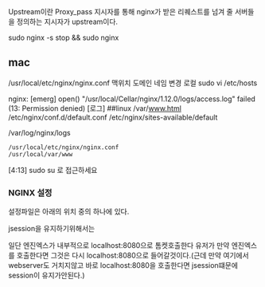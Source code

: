 Upstream이란
Proxy_pass 지시자를 통해 nginx가 받은 리퀘스트를 넘겨 줄 서버들을 정의하는 지시자가 upstream이다.




sudo nginx -s stop && sudo nginx



## mac
/usr/local/etc/nginx/nginx.conf 맥위치
도메인 네임 변경 로컬 sudo vi /etc/hosts

nginx: [emerg] open() "/usr/local/Cellar/nginx/1.12.0/logs/access.log" failed (13: Permission denied) [로그]
##linux
/var/www.html
/etc/nginx/conf.d/default.conf
/etc/nginx/sites-available/default

/var/log/nginx/logs




```
/usr/local/etc/nginx/nginx.conf
/usr/local/var/www
```






[4:13]
sudo su 로 접근하세요






### NGINX 설정
설정파일은 아래의 위치 중의 하나에 있다.




jsession을 유지하기위해서는


일단 엔진엑스가 내부적으로 localhost:8080으로 톰켓호출한다
유저가 만약 엔진엑스를 호출한다면 그것은 다시 localhost:8080으로 들어갈것이다.(근데 만약 여기에서 webserver도 거치지않고 바로 localhost:8080을 호출한다면 jsession떄문에 session이 유지가안된다.)
